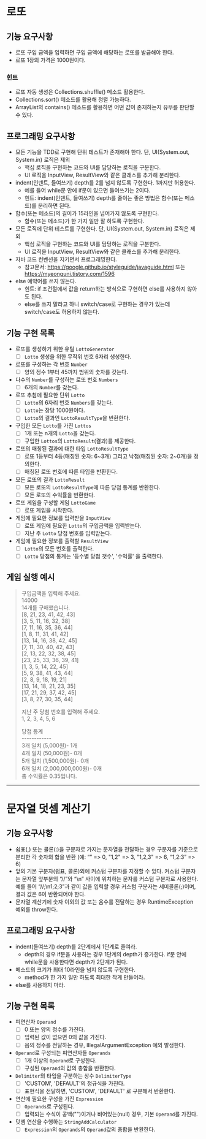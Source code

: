 # 로또

## 기능 요구사항

* 로또 구입 금액을 입력하면 구입 금액에 해당하는 로또를 발급해야 한다.
* 로또 1장의 가격은 1000원이다.

### 힌트

* 로또 자동 생성은 Collections.shuffle() 메소드 활용한다.
* Collections.sort() 메소드를 활용해 정렬 가능하다.
* ArrayList의 contains() 메소드를 활용하면 어떤 값이 존재하는지 유무를 판단할 수 있다.

## 프로그래밍 요구사항

* 모든 기능을 TDD로 구현해 단위 테스트가 존재해야 한다. 단, UI(System.out, System.in) 로직은 제외
    * 핵심 로직을 구현하는 코드와 UI를 담당하는 로직을 구분한다.
    * UI 로직을 InputView, ResultView와 같은 클래스를 추가해 분리한다.
* indent(인덴트, 들여쓰기) depth를 2를 넘지 않도록 구현한다. 1까지만 허용한다.
    * 예를 들어 while문 안에 if문이 있으면 들여쓰기는 2이다.
    * 힌트: indent(인덴트, 들여쓰기) depth를 줄이는 좋은 방법은 함수(또는 메소드)를 분리하면 된다.
* 함수(또는 메소드)의 길이가 15라인을 넘어가지 않도록 구현한다.
    * 함수(또는 메소드)가 한 가지 일만 잘 하도록 구현한다.
* 모든 로직에 단위 테스트를 구현한다. 단, UI(System.out, System.in) 로직은 제외
    * 핵심 로직을 구현하는 코드와 UI를 담당하는 로직을 구분한다.
    * UI 로직을 InputView, ResultView와 같은 클래스를 추가해 분리한다.
* 자바 코드 컨벤션을 지키면서 프로그래밍한다.
    * 참고문서: https://google.github.io/styleguide/javaguide.html 또는 https://myeonguni.tistory.com/1596
* else 예약어를 쓰지 않는다.
    * 힌트: if 조건절에서 값을 return하는 방식으로 구현하면 else를 사용하지 않아도 된다.
    * else를 쓰지 말라고 하니 switch/case로 구현하는 경우가 있는데 switch/case도 허용하지 않는다.

## 기능 구현 목록

* 로또를 생성하기 위한 유틸 `LottoGenerator`
    * [ ] `Lotto` 생성을 위한 무작위 번호 6자리 생성한다.
* 로또를 구성하는 각 번호 `Number`
    * [ ] 양의 정수 1부터 45까지 범위의 숫자를 갖는다.
* 다수의 `Number`를 구성하는 로또 번호 `Numbers`
    * [ ] 6개의 `Number`를 갖는다.
* 로또 추첨에 필요한 단위 `Lotto`
    * [ ] `Lotto`의 6자리 번호 `Numbers`를 갖는다.
    * [ ] `Lotto`는 장당 1000원이다.
    * [ ] `Lotto`의 결과인 `LottoResultType`을 반환한다.
* 구입한 모든 `Lotto`를 가진 `Lottos`
    * [ ] 1개 또는 n개의 `Lotto`을 갖는다.
    * [ ] 구입한 `Lottos`의 `LottoResult`(결과)를 제공한다.
* 로또의 매칭된 결과에 대한 타입 `LottoResultType`
    * [ ] 로또 1등부터 4등(매칭된 숫자: 6~3개) 그리고 낙첨(매칭된 숫자: 2~0개)을 정의한다.
    * [ ] 매칭된 로또 번호에 따른 타입을 반환한다.
* 모든 로또의 결과 `LottoResult`
    * [ ] 모든 로또의 `LottoResultType`에 따른 당첨 통계를 반환한다.
    * [ ] 모든 로또의 수익률을 반환한다.
* 로또 게임을 구성할 게임 `LottoGame`
    * [ ] 로또 게임을 시작한다.
* 게임에 필요한 정보를 입력받을 `InputView`
    * [ ] 로또 게임에 필요한 `Lotto`의 구입금액을 입력받는다.
    * [ ] 지난 주 `Lotto` 당첨 번호를 입력받는다.
* 게임에 필요한 정보를 출력할 `ResultView`
    * [ ] `Lotto`의 모든 번호를 출력한다.
    * [ ] `Lotto` 당첨의 통계는 '등수별 당첨 갯수', '수익률' 을 출력한다.

## 게임 실행 예시

> 구입금액을 입력해 주세요.  
> 14000  
> 14개를 구매했습니다.  
> [8, 21, 23, 41, 42, 43]  
> [3, 5, 11, 16, 32, 38]  
> [7, 11, 16, 35, 36, 44]  
> [1, 8, 11, 31, 41, 42]  
> [13, 14, 16, 38, 42, 45]  
> [7, 11, 30, 40, 42, 43]  
> [2, 13, 22, 32, 38, 45]  
> [23, 25, 33, 36, 39, 41]  
> [1, 3, 5, 14, 22, 45]  
> [5, 9, 38, 41, 43, 44]  
> [2, 8, 9, 18, 19, 21]  
> [13, 14, 18, 21, 23, 35]  
> [17, 21, 29, 37, 42, 45]  
> [3, 8, 27, 30, 35, 44]
>
> 지난 주 당첨 번호를 입력해 주세요.  
> 1, 2, 3, 4, 5, 6
>
> 당첨 통계  
> &#45;&#45;&#45;&#45;&#45;&#45;&#45;&#45;&#45;&#45;&#45;&#45;  
> 3개 일치 (5,000원)- 1개  
> 4개 일치 (50,000원)- 0개  
> 5개 일치 (1,500,000원)- 0개  
> 6개 일치 (2,000,000,000원)- 0개  
> 총 수익률은 0.35입니다.

* * *

# 문자열 덧셈 계산기

## 기능 요구사항

* 쉼표(,) 또는 콜론(:)을 구분자로 가지는 문자열을 전달하는 경우 구분자를 기준으로 분리한 각 숫자의 합을 반환 (예: “” => 0, "1,2" => 3, "1,2,3"
  => 6, “1,2:3” => 6)
* 앞의 기본 구분자(쉼표, 콜론)외에 커스텀 구분자를 지정할 수 있다. 커스텀 구분자는 문자열 앞부분의 “//”와 “\n” 사이에 위치하는 문자를 커스텀 구분자로 사용한다. 예를 들어 “//;\n1;2;3”과 같이
  값을 입력할 경우 커스텀 구분자는 세미콜론(;)이며, 결과 값은 6이 반환되어야 한다.
* 문자열 계산기에 숫자 이외의 값 또는 음수를 전달하는 경우 RuntimeException 예외를 throw한다.

## 프로그래밍 요구사항

* indent(들여쓰기) depth를 2단계에서 1단계로 줄여라.
    * depth의 경우 if문을 사용하는 경우 1단계의 depth가 증가한다. if문 안에 while문을 사용한다면 depth가 2단계가 된다.
* 메소드의 크기가 최대 10라인을 넘지 않도록 구현한다.
    * method가 한 가지 일만 하도록 최대한 작게 만들어라.
* else를 사용하지 마라.

## 기능 구현 목록

* 피연산자 `Operand`
    * [ ] 0 또는 양의 정수를 가진다.
    * [ ] 입력된 값이 없으면 0의 값을 가진다.
    * [ ] 음의 정수를 전달하는 경우, IllegalArgumentException 예외 발생한다.
* `Operand`로 구성되는 피연산자들 `Operands`
    * [ ] 1개 이상의 `Operand`로 구성한다.
    * [ ] 구성된 `Operand`의 값의 총합을 반환한다.
* `Delimiter`의 타입을 구분하는 상수 `DelimiterType`
    * [ ] 'CUSTOM', 'DEFAULT'의 정규식을 가진다.
    * [ ] 표현식을 전달하면, 'CUSTOM', 'DEFAULT' 로 구분해서 반환한다.
* 연산에 필요한 구성을 가진 `Expression`
    * [ ] `Operands`로 구성된다.
    * [ ] 입력되는 수식이 공백("")이거나 비어있는(null) 경우, 기본 `Operand`를 가진다.
* 덧셈 연산을 수행하는 `StringAddCalculator`
    * [ ] `Expression`의 `Operands`의 `Operand`값의 총합을 반환한다.